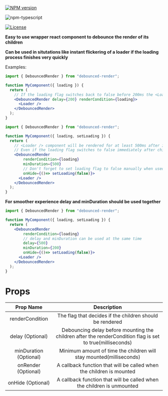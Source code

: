 [![NPM version][npm-image]][npm-url]

![npm-typescript]

[![License][github-license]][github-license-url]

**Easy to use wrapper react component to debounce the render of its children**

**Can be used in situtations like instant flickering of a loader if the loading process finishes very quickly**

Examples:

```jsx
import { DebouncedRender } from "debounced-render";

function MyComponent({ loading }) {
  return (
    // If the loading flag switches back to false before 200ms the <Loader /> component won't be rendered at all
    <DebouncedRender delay={200} renderCondition={loading}>
      <Loader />
    </DebouncedRender>
  );
}
```

```jsx
import { DebouncedRender } from "debounced-render";

function MyComponent({ loading, setLoading }) {
  return (
    // <Loader /> component will be rendered for at least 500ms after it is mounted.
    // Even if the loading flag switches to false immediately after child component is mounted
    <DebouncedRender 
        renderCondition={loading} 
        minDuration={500}
        // Don't forget to set loading flag to false manually when used with minDuration
        onHide={()=> setLoading(false)}>
      <Loader />
    </DebouncedRender>
  );
}
```

**For smoother experience delay and minDuration should be used together**

```jsx
import { DebouncedRender } from "debounced-render";

function MyComponent({ loading, setLoading }) {
  return (
    <DebouncedRender 
        renderCondition={loading} 
        // delay and minDuration can be used at the same time
        delay={500}
        minDuration={200}
        onHide={()=> setLoading(false)}>
      <Loader />
    </DebouncedRender>
  );
}
```

# Props


|       Prop Name        |                                                Description                                                |
|:----------------------:|:---------------------------------------------------------------------------------------------------------:|
|    renderCondition     |                         The flag that decides if the children should be rendered                          |
|    delay (Optional)    | Debouncing delay before mounting the children after the renderCondition flag is set to true(milliseconds) |
| minDuration (Optional) |                    Minimum amount of time the children will stay mounted(milliseconds)                    |
|  onRender (Optional)   |                   A callback function that will be called when the children is mounted                    |
|   onHide (Optional)    |                  A callback function that will be called when the children is unmounted                   |


[npm-url]: https://www.npmjs.com/package/debounced-render
[npm-image]: https://img.shields.io/github/package-json/v/doganhekimoglu/debounced-render
[github-license]: https://img.shields.io/npm/l/debounced-render
[github-license-url]: https://github.com/doganhekimoglu/debounced-render/blob/master/LICENSE
[npm-typescript]: https://img.shields.io/npm/types/debounced-render
